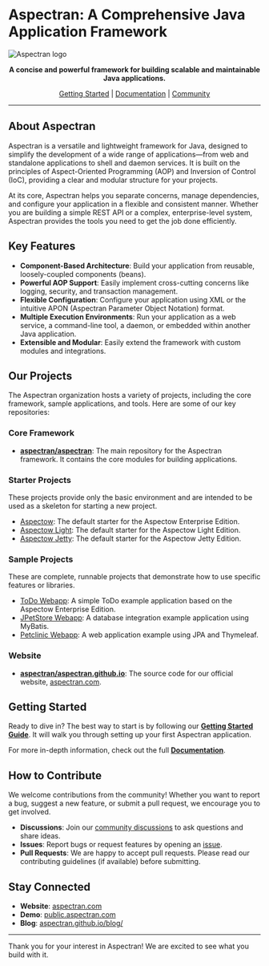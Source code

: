 # Aspectran: A Comprehensive Java Application Framework

![Aspectran logo](https://aspectran.com/images/header_aspectran.png)

<p align="center">
  <strong>A concise and powerful framework for building scalable and maintainable Java applications.</strong>
</p>

<p align="center">
  <a href="https://aspectran.github.io/en/docs/getting-started/">Getting Started</a>
  |
  <a href="https://aspectran.github.io/en/docs/">Documentation</a>
  |
  <a href="https://github.com/aspectran/aspectran/discussions">Community</a>
</p>

---

## About Aspectran

Aspectran is a versatile and lightweight framework for Java, designed to simplify the development of a wide range of applications—from web and standalone applications to shell and daemon services. It is built on the principles of Aspect-Oriented Programming (AOP) and Inversion of Control (IoC), providing a clear and modular structure for your projects.

At its core, Aspectran helps you separate concerns, manage dependencies, and configure your application in a flexible and consistent manner. Whether you are building a simple REST API or a complex, enterprise-level system, Aspectran provides the tools you need to get the job done efficiently.

## Key Features

- **Component-Based Architecture**: Build your application from reusable, loosely-coupled components (beans).
- **Powerful AOP Support**: Easily implement cross-cutting concerns like logging, security, and transaction management.
- **Flexible Configuration**: Configure your application using XML or the intuitive APON (Aspectran Parameter Object Notation) format.
- **Multiple Execution Environments**: Run your application as a web service, a command-line tool, a daemon, or embedded within another Java application.
- **Extensible and Modular**: Easily extend the framework with custom modules and integrations.

## Our Projects

The Aspectran organization hosts a variety of projects, including the core framework, sample applications, and tools. Here are some of our key repositories:

### Core Framework

- **[aspectran/aspectran](https://github.com/aspectran/aspectran)**: The main repository for the Aspectran framework. It contains the core modules for building applications.

### Starter Projects

These projects provide only the basic environment and are intended to be used as a skeleton for starting a new project.

*   [Aspectow](https://github.com/aspectran/aspectow): The default starter for the Aspectow Enterprise Edition.
*   [Aspectow Light](https://github.com/aspectran/aspectow-light): The default starter for the Aspectow Light Edition.
*   [Aspectow Jetty](https://github.com/aspectran/aspectow-jetty): The default starter for the Aspectow Jetty Edition.

### Sample Projects

These are complete, runnable projects that demonstrate how to use specific features or libraries.

*   [ToDo Webapp](https://github.com/aspectran/aspectow-todo-webapp): A simple ToDo example application based on the Aspectow Enterprise Edition.
*   [JPetStore Webapp](https://github.com/aspectran/aspectran-jpetstore): A database integration example application using MyBatis.
*   [Petclinic Webapp](https://github.com/aspectran/aspectran-petclinic): A web application example using JPA and Thymeleaf.

### Website

- **[aspectran/aspectran.github.io](https://github.com/aspectran/aspectran.github.io)**: The source code for our official website, [aspectran.com](https://aspectran.com).

## Getting Started

Ready to dive in? The best way to start is by following our **[Getting Started Guide](https://aspectran.github.io/en/docs/getting-started/)**. It will walk you through setting up your first Aspectran application.

For more in-depth information, check out the full **[Documentation](https://aspectran.github.io/en/docs/)**.

## How to Contribute

We welcome contributions from the community! Whether you want to report a bug, suggest a new feature, or submit a pull request, we encourage you to get involved.

- **Discussions**: Join our [community discussions](https://github.com/aspectran/aspectran/discussions) to ask questions and share ideas.
- **Issues**: Report bugs or request features by opening an [issue](https://github.com/aspectran/aspectran/issues).
- **Pull Requests**: We are happy to accept pull requests. Please read our contributing guidelines (if available) before submitting.

## Stay Connected

- **Website**: [aspectran.com](https://aspectran.com)
- **Demo**: [public.aspectran.com](https://public.aspectran.com)
- **Blog**: [aspectran.github.io/blog/](https://aspectran.github.io/blog/)

---

Thank you for your interest in Aspectran! We are excited to see what you build with it.
